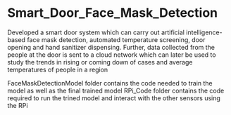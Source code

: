 # Smart_Door_Face_Mask_Detection
Developed a smart door system which can carry out artificial intelligence-based face mask detection, automated temperature screening, door opening and hand sanitizer dispensing. Further, data collected from the people at the door is sent to a cloud network which can later be used to study the trends in rising or coming down of cases and average temperatures of people in a region

FaceMaskDetectionModel folder contains the code needed to train the model as well as the final trained model
RPi_Code folder contains the code required to run the trined model and interact with the other sensors using the RPi

